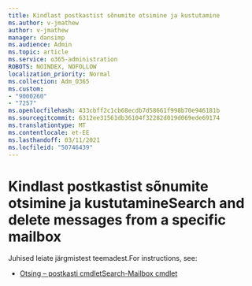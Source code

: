 ```yaml
---
title: Kindlast postkastist sõnumite otsimine ja kustutamine
ms.author: v-jmathew
author: v-jmathew
manager: dansimp
ms.audience: Admin
ms.topic: article
ms.service: o365-administration
ROBOTS: NOINDEX, NOFOLLOW
localization_priority: Normal
ms.collection: Adm_O365
ms.custom:
- "9000260"
- "7257"
ms.openlocfilehash: 433cbff2c1cb68ecdb7d58661f998b70e946181b
ms.sourcegitcommit: 6312ee31561db36104f32282d019d069ede69174
ms.translationtype: MT
ms.contentlocale: et-EE
ms.lasthandoff: 03/11/2021
ms.locfileid: "50746439"
---
```

# <a name="search-and-delete-messages-from-a-specific-mailbox"></a><span data-ttu-id="4b6dd-102">Kindlast postkastist sõnumite otsimine ja kustutamine</span><span class="sxs-lookup"><span data-stu-id="4b6dd-102">Search and delete messages from a specific mailbox</span></span>

<span data-ttu-id="4b6dd-103">Juhised leiate järgmistest teemadest.</span><span class="sxs-lookup"><span data-stu-id="4b6dd-103">For instructions, see:</span></span>

* [<span data-ttu-id="4b6dd-104">Otsing – postkasti cmdlet</span><span class="sxs-lookup"><span data-stu-id="4b6dd-104">Search-Mailbox cmdlet</span></span>](https://docs.microsoft.com/powershell/module/exchange/mailboxes/search-mailbox)
